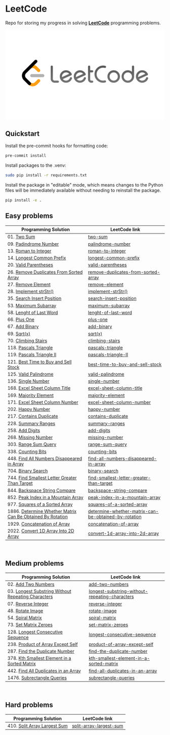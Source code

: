 # LeetCode

Repo for storing my progress in solving [**LeetCode**](https://leetcode.com/problemset/all/) programming problems.

![leetcode-banner](/images/leetcode.png)

## Quickstart

Install the pre-commit hooks for formatting code:

```bash
pre-commit install
```

Install packages to the .venv:

```bash
sudo pip install -r requirements.txt
```

Install the package in "editable" mode, which means changes to the Python files will be immediately available without needing to reinstall the package.

```bash
pip install -e .
```

<!---
![alt text](https://github.com/murilogustineli/LeetCode/blob/main/leetcode.png)
--->

## Easy problems

| Programming Solution                                                                                                                                                                                        | LeetCode link                                                                                                                               |
| ----------------------------------------------------------------------------------------------------------------------------------------------------------------------------------------------------------- | ------------------------------------------------------------------------------------------------------------------------------------------- |
| 01. [Two Sum](https://github.com/murilogustineli/LeetCode/blob/main/Programming-Solutions/01-Two-Sum-EASY.py)                                                                                               | [two-sum](https://leetcode.com/problems/two-sum/)                                                                                           |
| 09. [Padindrome Number](https://github.com/murilogustineli/LeetCode/blob/main/Programming-Solutions/09-Palindrome-Number-EASY.py)                                                                           | [palindrome-number](https://leetcode.com/problems/palindrome-number/)                                                                       |
| 13. [Roman to Integer](https://github.com/murilogustineli/LeetCode/blob/main/Programming-Solutions/13-Roman-to-Integer-EASY.py)                                                                             | [roman-to-integer](https://leetcode.com/problems/roman-to-integer/)                                                                         |
| 14. [Longest Common Prefix](https://github.com/murilogustineli/LeetCode/blob/main/Programming-Solutions/14-Most-Common-Prefix-EASY.py)                                                                      | [longest-common-prefix](https://leetcode.com/problems/longest-common-prefix/)                                                               |
| 20. [Valid Parentheses](https://github.com/murilogustineli/LeetCode/blob/main/Programming-Solutions/20-Valid-Parenthesis-EASY.py)                                                                           | [valid-parentheses](https://leetcode.com/problems/valid-parentheses/)                                                                       |
| 26. [Remove Duplicates From Sorted Array](https://github.com/murilogustineli/LeetCode/blob/main/Programming-Solutions/26-Remove-Duplicates-from-Sorted-Array-EASY.py)                                       | [remove-duplicates-from-sorted-array](https://leetcode.com/problems/remove-duplicates-from-sorted-array/)                                   |
| 27. [Remove Element](https://github.com/murilogustineli/LeetCode/blob/main/Programming-Solutions/27-Remove-Element-EASY.py)                                                                                 | [remove-element](https://leetcode.com/problems/remove-element/)                                                                             |
| 28. [Implement strStr()](<https://github.com/murilogustineli/LeetCode/blob/main/Programming-Solutions/28-Implement-strStr()-EASY.py>)                                                                       | [implement-strStr()](https://leetcode.com/problems/implement-strstr/)                                                                       |
| 35. [Search Insert Position](https://github.com/murilogustineli/LeetCode/blob/main/Programming-Solutions/35-Search-Insert-Position-EASY.py)                                                                 | [search-insert-position](https://leetcode.com/problems/search-insert-position/)                                                             |
| 53. [Maximum Subarray](https://github.com/murilogustineli/LeetCode/blob/main/Programming-Solutions/53-Maximum-Subarray.EASY.py)                                                                             | [maximum-subarray](https://leetcode.com/problems/maximum-subarray/)                                                                         |
| 58. [Lenght of Last Word](https://github.com/murilogustineli/LeetCode/blob/main/Programming-Solutions/58-Lenght-of-Last-Word-EASY.py)                                                                       | [lenght-of-last-word](https://leetcode.com/problems/length-of-last-word/)                                                                   |
| 66. [Plus One](https://github.com/murilogustineli/LeetCode/blob/main/Programming-Solutions/66-Plus-One-EASY.py)                                                                                             | [plus-one](https://leetcode.com/problems/plus-one/)                                                                                         |
| 67. [Add Binary](https://github.com/murilogustineli/LeetCode/blob/main/Programming-Solutions/67-Add-Binary-EASY.py)                                                                                         | [add-binary](https://leetcode.com/problems/add-binary/)                                                                                     |
| 69. [Sqrt(x)](<https://github.com/murilogustineli/LeetCode/blob/main/Programming-Solutions/69-Sqrt(x)-EASY.py>)                                                                                             | [sqrt(x)](https://leetcode.com/problems/sqrtx/)                                                                                             |
| 70. [Climbing Stairs](https://github.com/murilogustineli/LeetCode/blob/main/Programming-Solutions/70-Climbing-Stairs-EASY.py)                                                                               | [climbing-stairs](https://leetcode.com/problems/climbing-stairs/)                                                                           |
| 118. [Pascals Triangle](https://github.com/murilogustineli/LeetCode/blob/main/Programming-Solutions/118-Pascals-Triangle-EASY.py)                                                                           | [pascals-triangle](https://leetcode.com/problems/pascals-triangle/)                                                                         |
| 119. [Pascals Triangle II](https://github.com/murilogustineli/LeetCode/blob/main/Programming-Solutions/119-Pascals-Triangle-II-EASY.py)                                                                     | [pascals-triangle-II](https://leetcode.com/problems/pascals-triangle-ii/)                                                                   |
| 121. [Best Time to Buy and Sell Stock](https://github.com/murilogustineli/LeetCode/blob/main/Programming-Solutions/121-Best-Time-to-Buy-and-Sell-Stock-EASY.py)                                             | [best-time-to-buy-and-sell-stock](https://leetcode.com/problems/best-time-to-buy-and-sell-stock/)                                           |
| 125. [Valid Palindrome](https://github.com/murilogustineli/LeetCode/blob/main/Programming-Solutions/125-Valid-Palindrome-EASY.py)                                                                           | [valid-palindrome](https://leetcode.com/problems/valid-palindrome/)                                                                         |
| 136. [Single Number](https://github.com/murilogustineli/LeetCode/blob/main/Programming-Solutions/136-Single-Number-EASY.py)                                                                                 | [single-number](https://leetcode.com/problems/single-number/)                                                                               |
| 168. [Excel Sheet Column Title](https://github.com/murilogustineli/LeetCode/blob/main/Programming-Solutions/168-Excel-Sheet-Column-Title-EASY.py)                                                           | [excel-sheet-column-title](https://leetcode.com/problems/excel-sheet-column-title/)                                                         |
| 169. [Majority Element](https://github.com/murilogustineli/LeetCode/blob/main/Programming-Solutions/169-Majority-Element-EASY.py)                                                                           | [majority-element](https://leetcode.com/problems/majority-element/)                                                                         |
| 171. [Excel Sheet Column Number](https://github.com/murilogustineli/LeetCode/blob/main/Programming-Solutions/171-Excel-Sheet-Column-Number-EASY.py)                                                         | [excel-sheet-column-number](https://leetcode.com/problems/excel-sheet-column-number/)                                                       |
| 202. [Happy Number](https://github.com/murilogustineli/LeetCode/blob/main/Programming-Solutions/202-Happy-Number-EASY.py)                                                                                   | [happy-number](https://leetcode.com/problems/happy-number/)                                                                                 |
| 217. [Contains Duplicate](https://github.com/murilogustineli/LeetCode/blob/main/Programming-Solutions/217-Contains-Duplicates-EASY.py)                                                                      | [contains-duplicate](https://leetcode.com/problems/contains-duplicate/)                                                                     |
| 228. [Summary Ranges](https://github.com/murilogustineli/LeetCode/blob/main/Programming-Solutions/228-Summary-Ranges-EASY.py)                                                                               | [summary-ranges](https://leetcode.com/problems/summary-ranges/)                                                                             |
| 258. [Add Digits](https://github.com/murilogustineli/LeetCode/blob/main/Programming-Solutions/258-Add-Digits-EASY.py)                                                                                       | [add-digits](https://leetcode.com/problems/add-digits/)                                                                                     |
| 268. [Missing Number](https://github.com/murilogustineli/LeetCode/blob/main/Programming-Solutions/268-Missing-Number-EASY.py)                                                                               | [missing-number](https://leetcode.com/problems/missing-number/)                                                                             |
| 303. [Range Sum Query](https://github.com/murilogustineli/LeetCode/blob/main/Programming-Solutions/303-Range-Sum-Query-EASY.py)                                                                             | [range-sum-query](https://leetcode.com/problems/range-sum-query-immutable/)                                                                 |
| 338. [Counting Bits](https://github.com/murilogustineli/LeetCode/blob/main/Programming-Solutions/338-Counting-Bits-EASY.py)                                                                                 | [counting-bits](https://leetcode.com/problems/counting-bits/)                                                                               |
| 448. [Find All Numbers Disappeared in Array](https://github.com/murilogustineli/LeetCode/blob/main/Programming-Solutions/448-Find-All-Numbers-Disappeared-Array-EASY.py)                                    | [find-all-numbers-disappeared-in-array](https://leetcode.com/problems/find-all-numbers-disappeared-in-an-array/)                            |
| 704. [Binary Search](https://github.com/murilogustineli/LeetCode/blob/main/Programming-Solutions/704-Binary-Search-EASY.py)                                                                                 | [binary-search](https://leetcode.com/problems/binary-search/)                                                                               |
| 744. [Find Smallest Letter Greater Than Target](https://github.com/murilogustineli/LeetCode/blob/main/Programming-Solutions/744-Find-Smallest-Letter-Greater-Than-Target-EASY.py)                           | [find-smallest-letter-greater-than-target](https://leetcode.com/problems/find-smallest-letter-greater-than-target/)                         |
| 844. [Backspace String Compare](https://github.com/murilogustineli/LeetCode/blob/main/Programming-Solutions/844-Backspace-String-Compare-EASY.py)                                                           | [backspace-string-compare](https://leetcode.com/problems/backspace-string-compare/)                                                         |
| 852. [Peak Index in a Mountain Array](https://github.com/murilogustineli/LeetCode/blob/main/Programming-Solutions/852-Peak-Index-in-a-Mountain-Array-EASY.py)                                               | [peak-index-in-a-mountain-array](https://leetcode.com/problems/peak-index-in-a-mountain-array/)                                             |
| 977. [Squares of a Sorted Array](https://github.com/murilogustineli/LeetCode/blob/main/Programming-Solutions/977-Squares-of-a-Sorted-Array-EASY.py)                                                         | [squares-of-a-sorted-array](https://leetcode.com/problems/squares-of-a-sorted-array/)                                                       |
| 1886. [Determine Whether Matrix Can Be Obtained By Rotation](https://github.com/murilogustineli/LeetCode/blob/main/Programming-Solutions/1886-Determine-Whether-Matrix-Can-Be-Obtained-By-Rotation-EASY.py) | [determine-whether-matrix-can-be-obtained-by-rotation](https://leetcode.com/problems/determine-whether-matrix-can-be-obtained-by-rotation/) |
| 1929. [Concatenation of Array](https://github.com/murilogustineli/LeetCode/blob/main/Programming-Solutions/1929-Concatenation-of-Array-EASY.py)                                                             | [concatenation-of-array](https://leetcode.com/problems/concatenation-of-array/)                                                             |
| 2022. [Convert 1D Array Into 2D Array](https://github.com/murilogustineli/LeetCode/blob/main/Programming-Solutions/2022-Convert-1D-Array-Into-2D-Array-EASY.py)                                             | [convert-1d-array-into-2d-array](https://leetcode.com/problems/convert-1d-array-into-2d-array/)                                             |

<br>

## Medium problems

| Programming Solution                                                                                                                                                            | LeetCode link                                                                                                                   |
| ------------------------------------------------------------------------------------------------------------------------------------------------------------------------------- | ------------------------------------------------------------------------------------------------------------------------------- |
| 02. [Add Two Numbers](https://github.com/murilogustineli/LeetCode/blob/main/Programming-Solutions/02-Add-Two-Numbers-MEDIUM.py)                                                 | [add-two-numbers](https://leetcode.com/problems/add-two-numbers/)                                                               |
| 03. [Longest Substring Without Repeating Characters](https://leetcode.com/problems/longest-substring-without-repeating-characters/)                                             | [longest-substring-without-repeating-characters](https://leetcode.com/problems/longest-substring-without-repeating-characters/) |
| 07. [Reverse Integer](https://github.com/murilogustineli/LeetCode/blob/main/Programming-Solutions/7-Reverse-Integer-MEDIUM.py)                                                  | [reverse-integer](https://leetcode.com/problems/reverse-integer/)                                                               |
| 48. [Rotate Image](https://github.com/murilogustineli/LeetCode/blob/main/Programming-Solutions/48-Rotate-Image-MEDIUM.py)                                                       | [rotate-image](https://leetcode.com/problems/rotate-image/)                                                                     |
| 54. [Spiral Matrix](https://github.com/murilogustineli/LeetCode/blob/main/Programming-Solutions/54-Spiral-Matrix-MEDIUM.py)                                                     | [spiral-matrix](https://leetcode.com/problems/spiral-matrix/)                                                                   |
| 73. [Set Matrix Zeroes](https://github.com/murilogustineli/LeetCode/blob/main/Programming-Solutions/73-Set-Matrix-Zeroes-MEDIUM.py)                                             | [set-matrix-zeroes](https://leetcode.com/problems/set-matrix-zeroes/)                                                           |
| 128. [Longest Consecutive Sequence](https://github.com/murilogustineli/LeetCode/blob/main/Programming-Solutions/128-Longest-Consecutive-Sequence-MEDIUM.py)                     | [longest-consecutive-sequence](https://leetcode.com/problems/longest-consecutive-sequence/)                                     |
| 238. [Product of Array Except Self](https://github.com/murilogustineli/LeetCode/blob/main/Programming-Solutions/238-Product-of-Array-Except-Self-MEDIUM.py)                     | [product-of-array-except-self](https://leetcode.com/problems/product-of-array-except-self/)                                     |
| 287. [Find the Duplicate Number](https://github.com/murilogustineli/LeetCode/blob/main/Programming-Solutions/287-Find-the-Duplicate-Number-MEDIUM.py)                           | [find-the-duplicate-number](https://leetcode.com/problems/find-the-duplicate-number/)                                           |
| 378. [Kth Smallest Element in a Sorted Matrix](https://github.com/murilogustineli/LeetCode/blob/main/Programming-Solutions/378-Kth-Smallest-Element-in-Sorted-Matrix-MEDIUM.py) | [kth-smallest-element-in-a-sorted-matrix](https://leetcode.com/problems/kth-smallest-element-in-a-sorted-matrix/)               |
| 442. [Find All Duplicates in an Array](https://github.com/murilogustineli/LeetCode/blob/main/Programming-Solutions/442-Find-All-Duplicates-in-an-Array-MEDIUM.py)               | [find-all-duplicates-in-an-array](https://leetcode.com/problems/find-all-duplicates-in-an-array/)                               |
| 1476. [Subrectangle Queries](https://github.com/murilogustineli/LeetCode/blob/main/Programming-Solutions/1476-Subrectangle-Queries-MEDIUM.py)                                   | [subrectangle-queries](https://leetcode.com/problems/subrectangle-queries/)                                                     |

<br>

## Hard problems

| Programming Solution                                                                                                                            | LeetCode link                                                                     |
| ----------------------------------------------------------------------------------------------------------------------------------------------- | --------------------------------------------------------------------------------- |
| 410. [Split Array Largest Sum](https://github.com/murilogustineli/LeetCode/blob/main/Programming-Solutions/410-Split-Array-Largest-Sum-HARD.py) | [split-array-largest-sum](https://leetcode.com/problems/split-array-largest-sum/) |

<!---
| 00. []() |
--->
